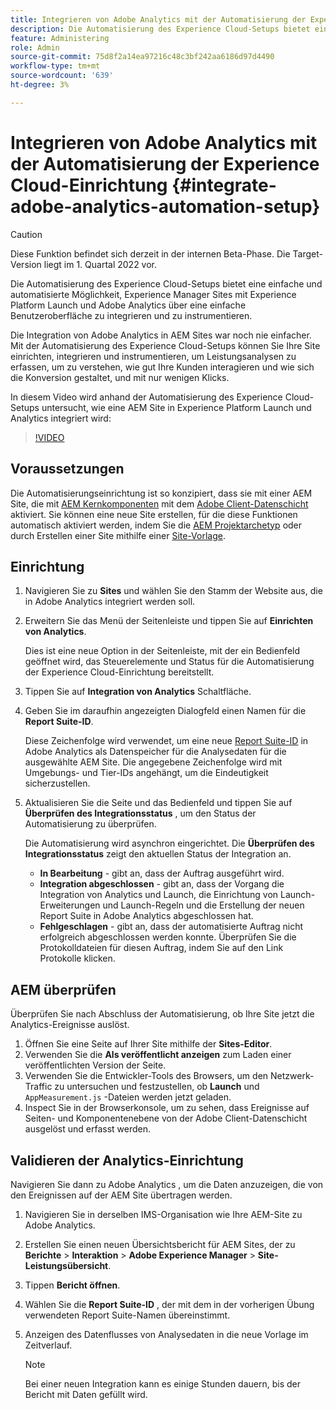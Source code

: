 ```yaml
---
title: Integrieren von Adobe Analytics mit der Automatisierung der Experience Cloud-Einrichtung
description: Die Automatisierung des Experience Cloud-Setups bietet eine einfache und automatisierte Möglichkeit, Experience Manager Sites mit Experience Platform Launch und Adobe Analytics über eine einfache Benutzeroberfläche zu integrieren und zu instrumentieren. Erfahren Sie, wie Sie das automatisierte Setup mit Ihrer eigenen Site verwenden.
feature: Administering
role: Admin
source-git-commit: 75d8f2a14ea97216c48c3bf242aa6186d97d4490
workflow-type: tm+mt
source-wordcount: '639'
ht-degree: 3%

---
```



# Integrieren von Adobe Analytics mit der Automatisierung der Experience Cloud-Einrichtung {#integrate-adobe-analytics-automation-setup}

>[!CAUTION]
>
> Diese Funktion befindet sich derzeit in der internen Beta-Phase. Die Target-Version liegt im 1. Quartal 2022 vor.

Die Automatisierung des Experience Cloud-Setups bietet eine einfache und automatisierte Möglichkeit, Experience Manager Sites mit Experience Platform Launch und Adobe Analytics über eine einfache Benutzeroberfläche zu integrieren und zu instrumentieren.

Die Integration von Adobe Analytics in AEM Sites war noch nie einfacher. Mit der Automatisierung des Experience Cloud-Setups können Sie Ihre Site einrichten, integrieren und instrumentieren, um Leistungsanalysen zu erfassen, um zu verstehen, wie gut Ihre Kunden interagieren und wie sich die Konversion gestaltet, und mit nur wenigen Klicks.

In diesem Video wird anhand der Automatisierung des Experience Cloud-Setups untersucht, wie eine AEM Site in Experience Platform Launch und Analytics integriert wird:

>[!VIDEO](https://video.tv.adobe.com/v/339605/?quality=12)

## Voraussetzungen

Die Automatisierungseinrichtung ist so konzipiert, dass sie mit einer AEM Site, die mit [AEM Kernkomponenten](https://experienceleague.adobe.com/docs/experience-manager-core-components/using/introduction.html?lang=de) mit dem [Adobe Client-Datenschicht](https://experienceleague.adobe.com/docs/experience-manager-core-components/using/developing/data-layer/overview.html?lang=de) aktiviert. Sie können eine neue Site erstellen, für die diese Funktionen automatisch aktiviert werden, indem Sie die [AEM Projektarchetyp](https://experienceleague.adobe.com/docs/experience-manager-core-components/using/developing/archetype/overview.html?lang=de) oder durch Erstellen einer Site mithilfe einer [Site-Vorlage](/help/journey-sites/quick-site/create-site.md).

## Einrichtung

1. Navigieren Sie zu **Sites** und wählen Sie den Stamm der Website aus, die in Adobe Analytics integriert werden soll.
1. Erweitern Sie das Menü der Seitenleiste und tippen Sie auf **Einrichten von Analytics**.

   Dies ist eine neue Option in der Seitenleiste, mit der ein Bedienfeld geöffnet wird, das Steuerelemente und Status für die Automatisierung der Experience Cloud-Einrichtung bereitstellt.
1. Tippen Sie auf **Integration von Analytics** Schaltfläche.
1. Geben Sie im daraufhin angezeigten Dialogfeld einen Namen für die **Report Suite-ID**.

   Diese Zeichenfolge wird verwendet, um eine neue [Report Suite-ID](https://experienceleague.adobe.com/docs/analytics/admin/manage-report-suites/new-report-suite/t-create-a-report-suite.html?lang=en) in Adobe Analytics als Datenspeicher für die Analysedaten für die ausgewählte AEM Site. Die angegebene Zeichenfolge wird mit Umgebungs- und Tier-IDs angehängt, um die Eindeutigkeit sicherzustellen.

1. Aktualisieren Sie die Seite und das Bedienfeld und tippen Sie auf **Überprüfen des Integrationsstatus** , um den Status der Automatisierung zu überprüfen.

   Die Automatisierung wird asynchron eingerichtet. Die **Überprüfen des Integrationsstatus** zeigt den aktuellen Status der Integration an.

   * **In Bearbeitung** - gibt an, dass der Auftrag ausgeführt wird.
   * **Integration abgeschlossen** - gibt an, dass der Vorgang die Integration von Analytics und Launch, die Einrichtung von Launch-Erweiterungen und Launch-Regeln und die Erstellung der neuen Report Suite in Adobe Analytics abgeschlossen hat.
   * **Fehlgeschlagen** - gibt an, dass der automatisierte Auftrag nicht erfolgreich abgeschlossen werden konnte. Überprüfen Sie die Protokolldateien für diesen Auftrag, indem Sie auf den Link Protokolle klicken.

## AEM überprüfen

Überprüfen Sie nach Abschluss der Automatisierung, ob Ihre Site jetzt die Analytics-Ereignisse auslöst.

1. Öffnen Sie eine Seite auf Ihrer Site mithilfe der **Sites-Editor**.
1. Verwenden Sie die **Als veröffentlicht anzeigen** zum Laden einer veröffentlichten Version der Seite.
1. Verwenden Sie die Entwickler-Tools des Browsers, um den Netzwerk-Traffic zu untersuchen und festzustellen, ob **Launch** und `AppMeasurement.js` -Dateien werden jetzt geladen.
1. Inspect Sie in der Browserkonsole, um zu sehen, dass Ereignisse auf Seiten- und Komponentenebene von der Adobe Client-Datenschicht ausgelöst und erfasst werden.

## Validieren der Analytics-Einrichtung

Navigieren Sie dann zu Adobe Analytics , um die Daten anzuzeigen, die von den Ereignissen auf der AEM Site übertragen werden.

1. Navigieren Sie in derselben IMS-Organisation wie Ihre AEM-Site zu Adobe Analytics.
1. Erstellen Sie einen neuen Übersichtsbericht für AEM Sites, der zu **Berichte** > **Interaktion** > **Adobe Experience Manager** > **Site-Leistungsübersicht**.
1. Tippen **Bericht öffnen**.
1. Wählen Sie die **Report Suite-ID** , der mit dem in der vorherigen Übung verwendeten Report Suite-Namen übereinstimmt.
1. Anzeigen des Datenflusses von Analysedaten in die neue Vorlage im Zeitverlauf.

   >[!NOTE]
   >
   > Bei einer neuen Integration kann es einige Stunden dauern, bis der Bericht mit Daten gefüllt wird.
